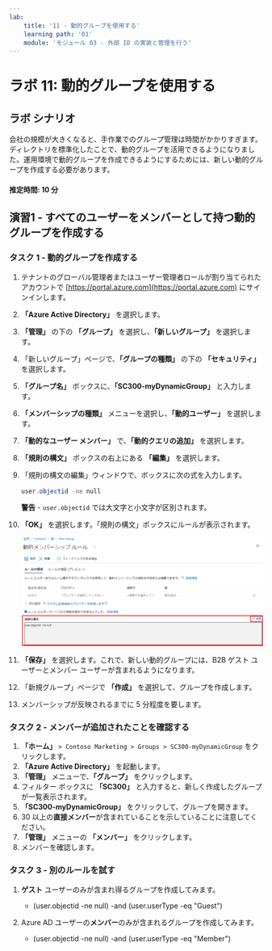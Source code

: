 ```yaml
---
lab:
    title: '11 - 動的グループを使用する'
    learning path: '01'
    module: 'モジュール 03 - 外部 ID の実装と管理を行う'
---
```


# ラボ 11: 動的グループを使用する

## ラボ シナリオ

会社の規模が大きくなると、手作業でのグループ管理は時間がかかりすぎます。ディレクトリを標準化したことで、動的グループを活用できるようになりました。運用環境で動的グループを作成できるようにするためには、新しい動的グループを作成する必要があります。

#### 推定時間: 10 分

## 演習1 - すべてのユーザーをメンバーとして持つ動的グループを作成する

### タスク 1 - 動的グループを作成する

1. テナントのグローバル管理者またはユーザー管理者ロールが割り当てられたアカウントで [https://portal.azure.com](https://portal.azure.com) にサインインします。

2. **「Azure Active Directory」** を選択します。

3. **「管理」** の下の **「グループ」** を選択し、**「新しいグループ」** を選択します。

4. 「新しいグループ」ページで、**「グループの種類」** の下の **「セキュリティ」** を選択します。

5. **「グループ名」** ボックスに、**「SC300-myDynamicGroup」** と入力します。

6. **「メンバーシップの種類」** メニューを選択し、**「動的ユーザー」** を選択します。

7. **「動的なユーザー メンバー」** で、**「動的クエリの追加」** を選択します。

8. **「規則の構文」** ボックスの右上にある **「編集」** を選択します。

9. 「規則の構文の編集」ウィンドウで、ボックスに次の式を入力します。

    ```powershell
    user.objectid -ne null
    ```

    **警告** - `user.objectid` では大文字と小文字が区別されます。

10. **「OK」** を選択します。「規則の構文」ボックスにルールが表示されます。

    ![規則の構文が強調表示されている「動的メンバーシップ ルール」ブレードを表示する画面イメージ](./media/lp1-mod3-dynamic-group-membership-rule.png)

11. **「保存」** を選択します。これで、新しい動的グループには、B2B ゲスト ユーザーとメンバー ユーザーが含まれるようになります。

12. 「新規グループ」ページで **「作成」** を選択して、グループを作成します。

13. メンバーシップが反映されるまでに 5 分程度を要します。

### タスク 2 - メンバーが追加されたことを確認する

1. **「ホーム」** `> Contoso Marketing > Groups > SC300-myDynamicGroup` をクリックします。
2. **「Azure Active Directory」** を起動します。
3. **「管理」** メニューで、**「グループ」** をクリックします。
4. フィルター ボックスに **「SC300」** と入力すると、新しく作成したグループが一覧表示されます。
5. **「SC300-myDynamicGroup」** をクリックして、グループを開きます。
6. 30 以上の**直接メンバー**が含まれていることを示していることに注意してください。
7. **「管理」** メニューの **「メンバー」** をクリックします。
8. メンバーを確認します。

### タスク 3 - 別のルールを試す

1. **ゲスト** ユーザーのみが含まれ得るグループを作成してみます。
   - (user.objectid -ne null) -and (user.userType -eq "Guest")

2. Azure AD ユーザーの**メンバー**のみが含まれるグループを作成してみます。
   - (user.objectid -ne null) -and (user.userType -eq "Member")
